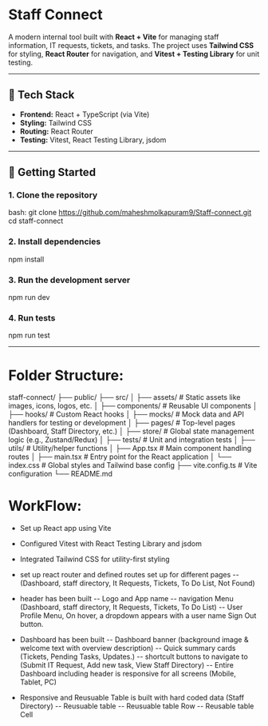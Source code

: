 # Staff Connect

A modern internal tool built with **React + Vite** for managing staff information, IT requests, tickets, and tasks. The project uses **Tailwind CSS** for styling, **React Router** for navigation, and **Vitest + Testing Library** for unit testing.

---

## 🔧 Tech Stack

- **Frontend:** React + TypeScript (via Vite)
- **Styling:** Tailwind CSS
- **Routing:** React Router
- **Testing:** Vitest, React Testing Library, jsdom

---

## 🚀 Getting Started

### 1. Clone the repository

bash:
git clone https://github.com/maheshmolkapuram9/Staff-connect.git
cd staff-connect

### 2. Install dependencies

npm install

### 3. Run the development server

npm run dev

### 4. Run tests

npm run test

---

# Folder Structure:

staff-connect/
├── public/
├── src/
│ ├── assets/ # Static assets like images, icons, logos, etc.
│ ├── components/ # Reusable UI components
│ ├── hooks/ # Custom React hooks
│ ├── mocks/ # Mock data and API handlers for testing or development
│ ├── pages/ # Top-level pages (Dashboard, Staff Directory, etc.)
│ ├── store/ # Global state management logic (e.g., Zustand/Redux)
│ ├── tests/ # Unit and integration tests
│ ├── utils/ # Utility/helper functions
│ ├── App.tsx # Main component handling routes
│ ├── main.tsx # Entry point for the React application
│ └── index.css # Global styles and Tailwind base config
├── vite.config.ts # Vite configuration
└── README.md

# WorkFlow:

- Set up React app using Vite
- Configured Vitest with React Testing Library and jsdom
- Integrated Tailwind CSS for utility-first styling
- set up react router and defined routes set up for different pages
  -- (Dashboard, staff directory, It Requests, Tickets, To Do List, Not Found)

- header has been built
  -- Logo and App name
  -- navigation Menu (Dashboard, staff directory, It Requests, Tickets, To Do List)
  -- User Profile Menu, On hover, a dropdown appears with a user name Sign Out button.

- Dashboard has been built
  -- Dashboard banner (background image & welcome text with overview description)
  -- Quick summary cards (Tickets, Pending Tasks, Updates.)
  -- shortcult buttons to navigate to (Submit IT Request, Add new task, View Staff Directory)
  -- Entire Dashboard including header is responsive for all screens (Mobile, Tablet, PC)

- Responsive and Reusuable Table is built with hard coded data (Staff Directory)
  -- Reusuable table
  -- Reusuable table Row
  -- Reusable table Cell
